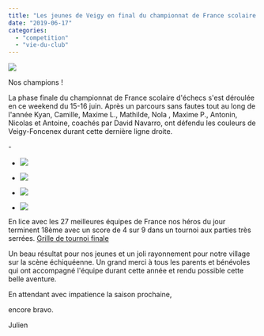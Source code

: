 ```yaml
---
title: "Les jeunes de Veigy en final du championnat de France scolaire d'échecs"
date: "2019-06-17"
categories: 
  - "competition"
  - "vie-du-club"
---
```


![](/wordpress-uploads/2019/06/groupe-1024x768.jpeg)

Nos champions !

  

La phase finale du championnat de France scolaire d'échecs s'est déroulée en ce weekend du 15-16 juin. Après un parcours sans fautes tout au long de l'année Kyan, Camille, Maxime L., Mathilde, Nola , Maxime P., Antonin, Nicolas et Antoine, coachés par David Navarro, ont défendu les couleurs de Veigy-Foncenex durant cette dernière ligne droite.

\-

- ![](/wordpress-uploads/2019/06/1-1024x578.jpeg)
    
- ![](/wordpress-uploads/2019/06/2-1024x578.jpeg)
    
- ![](/wordpress-uploads/2019/06/3-768x1024.jpeg)
    
- ![](/wordpress-uploads/2019/06/4-1024x576.jpeg)
    

En lice avec les 27 meilleures équipes de France nos héros du jour terminent 18ème avec un score de 4 sur 9 dans un tournoi aux parties très serrées. [Grille de tournoi finale](http://www.echecs.asso.fr/Equipes.aspx?Groupe=678)

Un beau résultat pour nos jeunes et un joli rayonnement pour notre village sur la scène échiquéenne. Un grand merci à tous les parents et bénévoles qui ont accompagné l'équipe durant cette année et rendu possible cette belle aventure.

En attendant avec impatience la saison prochaine,

encore bravo.

Julien
